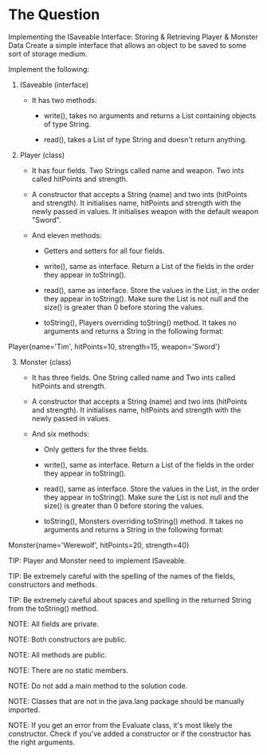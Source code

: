 # The Question
Implementing the ISaveable Interface: Storing & Retrieving Player & Monster Data
Create a simple interface that allows an object to be saved to some sort of storage medium.



Implement the following:

1.  ISaveable (interface)

    -  It has two methods:

        -  write(), takes no arguments and returns a List containing objects of type String.

        -  read(), takes a List of type String and doesn't return anything.



2.  Player (class)

    -  It has four fields. Two Strings called name and weapon. Two ints called hitPoints and strength.

    -  A constructor that accepts a String (name) and two ints (hitPoints and strength). It initialises name, hitPoints and strength with the newly passed in values. It initialises weapon with the default weapon "Sword".

    -  And eleven methods:

        -  Getters and setters for all four fields.

        -  write(), same as interface. Return a List of the fields in the order they appear in toString().

        -  read(), same as interface. Store the values in the List, in the order they appear in toString(). Make sure the List is not null and the size() is greater than 0 before storing the values.

        -  toString(), Players overriding toString() method. It takes no arguments and returns a String in the following format:

Player{name='Tim', hitPoints=10, strength=15, weapon='Sword'}


3.  Monster (class)

    -  It has three fields. One String called name and Two ints called hitPoints and strength.

    -  A constructor that accepts a String (name) and two ints (hitPoints and strength). It initialises name, hitPoints and strength with the newly passed in values.

    -  And six methods:

        -  Only getters for the three fields.

        -  write(), same as interface. Return a List of the fields in the order they appear in toString().

        -  read(), same as interface. Store the values in the List, in the order they appear in toString(). Make sure the List is not null and the size() is greater than 0 before storing the values.

        -  toString(), Monsters overriding toString() method. It takes no arguments and returns a String in the following format:

Monster{name='Werewolf', hitPoints=20, strength=40}


TIP:  Player and Monster need to implement ISaveable.

TIP:  Be extremely careful with the spelling of the names of the fields, constructors and methods.

TIP:  Be extremely careful about spaces and spelling in the returned String from the toString() method.



NOTE:  All fields are private.

NOTE:  Both constructors are public.

NOTE:  All methods are public.

NOTE:  There are no static members.

NOTE:  Do not add a main method to the solution code.

NOTE: Classes that are not in the java.lang package should be manually imported.

NOTE:  If you get an error from the Evaluate class, it's most likely the constructor. Check if you've added a constructor or if the constructor has the right arguments.

